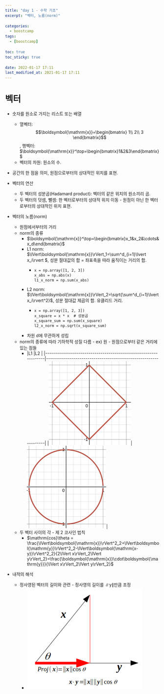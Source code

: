 ```yaml
---
title: "day 1 - 수학 기초"
excerpt: "벡터, 노름(norm)"

categories:
  - boostcamp
tags:
  - [boostcamp]

toc: true
toc_sticky: true

date: 2022-01-17 17:11
last_modified_at: 2021-01-17 17:11
---
```

# 벡터
* 숫자를 원소로 가지는 리스트 또는 배열
  * 열벡터: $$\boldsymbol{\mathrm{x}}=\begin{bmatrix} 1\\ 2\\ 3 \end{bmatrix}$$, 행벡터: $\boldsymbol{\mathrm{x}}^\top=\begin{bmatrix}1&2&3\end{bmatrix}$
  * 벡터의 차원: 원소의 수.
* 공간의 한 점을 의미, 원점으로부터의 상대적인 위치를 표현.
* 벡터의 연산
  * 두 벡터의 성분곱(Hadamard product): 벡터의 같은 위치의 원소끼리 곱.
  * 두 벡터의 덧셈, 뺄셈: 한 벡터로부터의 상대적 위치 이동 - 원점이 아닌 한 벡터로부터의 상대적인 위치 표현.
* 벡터의 노름(norm)
  * 원점에서부터의 거리
  * norm의 종류
    * $\boldsymbol{\mathrm{x}}^\top=\begin{bmatrix}x_1&x_2&\cdots&x_d\end{bmatrix}$
    * L1 norm: $\lVert\boldsymbol{\mathrm{x}}\rVert_1=\sum^d_{i=1}\lvert x_i\rvert $, 성분 절대값의 합 = 좌표축을 따라 움직이는 거리의 합.
      * ```python3
        x = np.array([1, 2, 3])
        x_abs = np.abs(x)
        l1_x_norm = np.sum(x_abs)
        ```
    * L2 norm: $\lVert\boldsymbol{\mathrm{x}}\rVert_2=\sqrt{\sum^d_{i=1}\lvert x_i\rvert^2}$, 성분 절대값 제곱의 합. 유클리드 거리.
      * ```python3
        x = np.array([1, 2, 3])
        x_square = x * x  # 성분곱
        x_square_sum = np.sum(x_square)
        l2_x_norm = np.sqrt(x_square_sum)
        ```
    * 차원 d에 무관하게 성립
  * norm의 종류에 따라 기하학적 성질 다름 - ex) 원 - 원점으로부터 같은 거리에 있는 점들
    * |L1                                                                |L2                                                                |
    |------------------------------------------------------------------|------------------------------------------------------------------|
    |![l1](/assets/images/post/220117/boostcamp_day_1_math/l1_norm.png)|![l2](/assets/images/post/220117/boostcamp_day_1_math/l2_norm.png)|
  * 두 벡터 사이의 각 - 제 2 코사인 법칙
    * $\mathrm{cos}\theta = \frac{\lVert\boldsymbol{\mathrm{x}}\rVert^2_2+\lVert\boldsymbol{\mathrm{y}}\rVert^2_2-\lVert\boldsymbol{\mathrm{x-y}}\rVert^2_2}{2\lVert x\rVert_2\lVert y\rVert_2}=\frac{\boldsymbol{\mathrm{x}}\cdot\boldsymbol{\mathrm{y}}}{\lVert x\rVert_2\lVert y\rVert_2}$

* 내적의 해석
  * 정사영된 벡터의 길이와 관련 - 정사영의 길이를 $\lVert\boldsymbol{\mathrm{y}}\rVert$만큼 조정
    * ![내적](/assets/images/post/220117/boostcamp_day_1_math/dot_prod.png)
